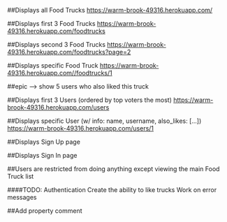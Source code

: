 ##Displays all Food Trucks
https://warm-brook-49316.herokuapp.com/


##Displays first 3 Food Trucks
https://warm-brook-49316.herokuapp.com/foodtrucks

##Displays second 3 Food Trucks
https://warm-brook-49316.herokuapp.com/foodtrucks?page=2


##Displays specific Food Truck
https://warm-brook-49316.herokuapp.com//foodtrucks/1


  ##epic --> show 5 users who also liked this truck


##Displays first 3 Users (ordered by top voters the most)
https://warm-brook-49316.herokuapp.com/users

##Displays specific User (w/ info: name, username, also_likes: [...])
https://warm-brook-49316.herokuapp.com/users/1

##Displays Sign Up page


##Displays Sign In page


##Users are restricted from doing anything except viewing the main Food Truck list



####TODO:
Authentication
Create the ability to like trucks
Work on error messages


##Add property
comment
